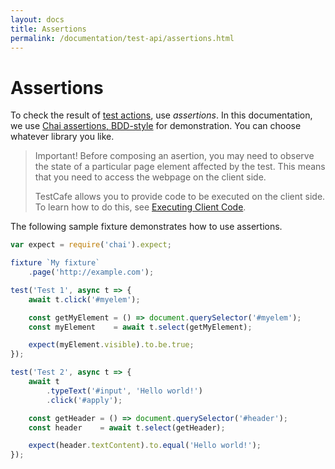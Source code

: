 ```yaml
---
layout: docs
title: Assertions
permalink: /documentation/test-api/assertions.html
---
```

# Assertions

To check the result of [test actions](actions.md), use *assertions*. In this documentation,
we use [Chai assertions, BDD-style](http://chaijs.com/api/bdd/) for demonstration.
You can choose whatever library you like.

> Important! Before composing an asertion, you may need to observe the state of a particular page element
> affected by the test. This means that you need to access the webpage on the client side.
>
> TestCafe allows you to provide code to be executed on the client side.
> To learn how to do this, see [Executing Client Code](executing-code-in-the-browser/index.md).

The following sample fixture demonstrates how to use assertions.

```js
var expect = require('chai').expect;

fixture `My fixture`
    .page('http://example.com');

test('Test 1', async t => {
    await t.click('#myelem');

    const getMyElement = () => document.querySelector('#myelem');
    const myElement    = await t.select(getMyElement);

    expect(myElement.visible).to.be.true;
});

test('Test 2', async t => {
    await t
        .typeText('#input', 'Hello world!')
        .click('#apply');

    const getHeader = () => document.querySelector('#header');
    const header    = await t.select(getHeader);

    expect(header.textContent).to.equal('Hello world!');
});
```